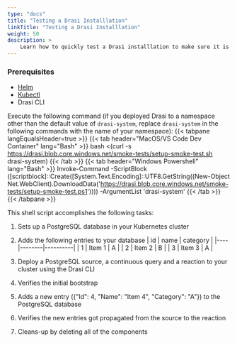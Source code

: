 ```yaml
---
type: "docs"
title: "Testing a Drasi Installlation"
linkTitle: "Testing a Drasi Installlation"
weight: 50
description: >
    Learn how to quickly test a Drasi installlation to make sure it is working correctly
---
```


### Prerequisites
- [Helm](https://helm.sh/docs/intro/install/)
- [Kubectl](https://kubernetes.io/docs/tasks/tools/)
- Drasi CLI

Execute the following command (if you deployed Drasi to a namespace other than the default value of `drasi-system`, replace `drasi-system` in the following commands with the name of your namespace):
{{< tabpane langEqualsHeader=true >}}
{{< tab header="MacOS/VS Code Dev Container" lang="Bash" >}}
bash <(curl -s https://drasi.blob.core.windows.net/smoke-tests/setup-smoke-test.sh drasi-system)
{{< /tab >}}
{{< tab header="Windows Powershell" lang="Bash" >}}
Invoke-Command -ScriptBlock ([scriptblock]::Create([System.Text.Encoding]::UTF8.GetString((New-Object Net.WebClient).DownloadData('https://drasi.blob.core.windows.net/smoke-tests/setup-smoke-test.ps1')))) -ArgumentList 'drasi-system'
{{< /tab >}}
{{< /tabpane >}}

This shell script accomplishes the following tasks:
1. Sets up a PostgreSQL database in your Kubernetes cluster
2. Adds the following entries to your database
| id |  name  | category |
|----|--------|----------|
|  1 | Item 1 | A        |
|  2 | Item 2 | B        |
|  3 | Item 3 | A        |

1. Deploy a PostgreSQL source, a continuous query and a reaction to your cluster using the Drasi CLI
2. Verifies the initial bootstrap
3. Adds a new entry ({"Id": 4, "Name": "Item 4", "Category": "A"}) to the PostgreSQL database
4. Verifies the new entries got propagated from the source to the reaction
5. Cleans-up by deleting all of the components
